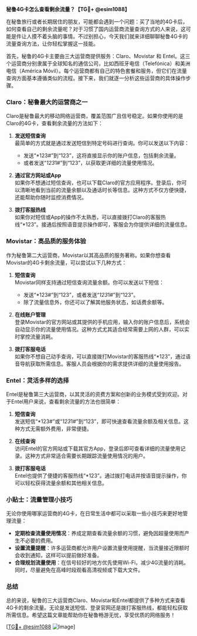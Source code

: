 **秘鲁4G卡怎么查看剩余流量？【TG💪+ @esim1088】**

在秘鲁旅行或者长期居住的朋友，可能都会遇到一个问题：买了当地的4G卡后，如何查看自己的剩余流量呢？对于习惯了国内运营商流量查询方式的人来说，这可能是件让人摸不着头脑的事情。不过别担心，今天我们就来详细聊聊秘鲁4G卡的流量查询方法，让你轻松掌握这一技能。

首先，秘鲁的4G卡主要由三大运营商提供服务：Claro、Movistar 和 Entel。这三个运营商分别隶属于全球知名的通信公司，比如西班牙电信（Telefónica）和美洲电信（América Móvil）。每个运营商都有自己的特色套餐和服务，但它们在流量查询方面基本遵循类似的流程。接下来，我们就逐一分析这些运营商的具体操作步骤。

### Claro：秘鲁最大的运营商之一

Claro是秘鲁最大的移动网络运营商，覆盖范围广且信号稳定。如果你使用的是Claro的4G卡，查看剩余流量的方法如下：

1. **发送短信查询**  
   最简单的方式就是通过发送短信到特定号码进行查询。你可以发送以下内容：
   - 发送“*123#”到“123”，这将直接显示你的账户信息，包括剩余流量。
   - 或者发送“*123*1#”到“123”，以获取更详细的流量使用情况。

2. **通过官方网站或App**  
   如果你不想通过短信查询，也可以下载Claro的官方应用程序。登录后，你可以清晰地看到当前的流量余额以及通话时长等信息。这种方式不仅方便快捷，还能帮助你随时监控消费情况。

3. **拨打客服热线**  
   如果你对短信或App的操作不太熟悉，可以直接拨打Claro的客服热线“*123”。接通后按照语音提示操作即可，客服会为你提供详细的流量信息。

### Movistar：高品质的服务体验

作为秘鲁第二大运营商，Movistar以其高品质的服务著称。如果你想查看Movistar的4G卡剩余流量，可以尝试以下几种方式：

1. **短信查询**  
   Movistar同样支持通过短信查询流量余额。你可以发送以下短信：
   - 发送“*123#”到“123”，或者发送“*123*1#”到“123”。
   - 除了流量信息外，你还可以了解其他服务状态，如话费余额等。

2. **在线账户管理**  
   登录Movistar的官方网站或其提供的手机应用，输入你的账户信息后，系统会自动显示你的流量使用情况。这种方式尤其适合经常需要上网的人群，可以实时掌控流量消耗。

3. **拨打客服电话**  
   如果你不想自己动手查询，可以直接拨打Movistar的客服热线“*123”，通过语音导航获取所需信息。客服人员会根据你的需求提供详细的流量使用报告。

### Entel：灵活多样的选择

Entel是秘鲁第三大运营商，以其灵活的资费方案和创新的业务模式受到欢迎。对于Entel用户来说，查看剩余流量的方法也很简单：

1. **短信查询**  
   发送短信“*123#”或“*123*1#”到“123”，即可快速查看流量余额及相关信息。这种方式无需额外费用，非常便捷。

2. **在线查询**  
   访问Entel的官方网站或下载其官方App，登录后即可查看详细的流量使用记录。这种方式非常适合需要长期跟踪流量使用情况的用户。

3. **拨打客服电话**  
   Entel也提供了便捷的客服热线“*123”。通过拨打电话并按语音提示操作，你可以轻松获得流量余额和其他相关信息。

### 小贴士：流量管理小技巧

无论你使用哪家运营商的4G卡，在日常生活中都可以采取一些小技巧来更好地管理流量：

- **定期检查流量使用情况**：养成定期查看流量余额的习惯，避免因超量使用而产生不必要的费用。
- **设置流量提醒**：许多运营商都允许用户设置流量使用提醒，当流量接近限额时会收到通知，这样可以提前做好准备。
- **合理规划流量使用**：在信号较好的地方优先使用Wi-Fi，减少4G流量的消耗。同时，尽量避免在高峰时段观看高清视频或下载大文件。

### 总结

总的来说，秘鲁的三大运营商Claro、Movistar和Entel都提供了多种方式来查看4G卡的剩余流量。无论是发送短信、登录官网还是拨打客服热线，都能轻松获取所需信息。希望这篇文章能帮助你在秘鲁畅游无忧，享受优质的网络服务！

[[TG💪+ @esim1088](https://t.me/s/esim1088) ![Image](https://i.postimg.cc/4NQfJmqS/Snipaste-2025-05-13-00-14-12.png)]